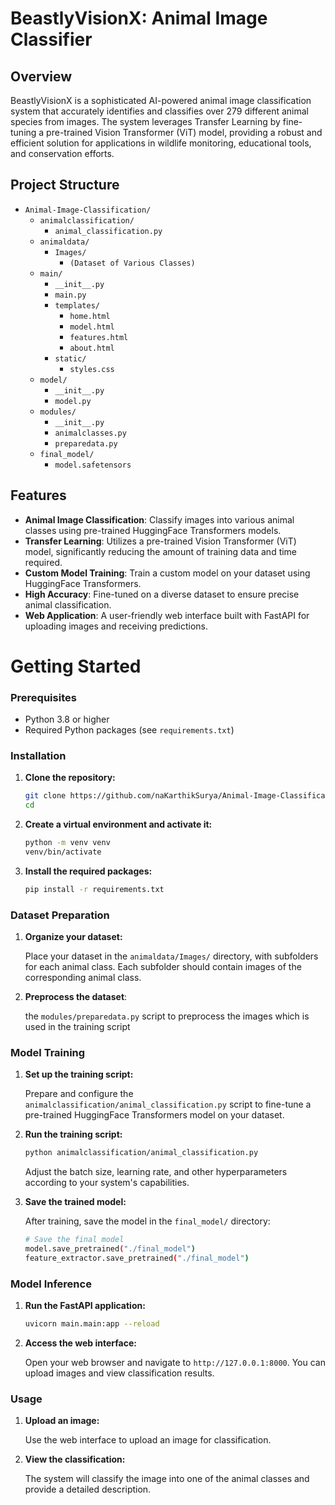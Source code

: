 # BeastlyVisionX: Animal Image Classifier

## Overview
BeastlyVisionX is a sophisticated AI-powered animal image classification system that accurately identifies and classifies over 279 different animal species from images. The system  leverages Transfer Learning by fine-tuning a pre-trained Vision Transformer (ViT) model, providing a robust and efficient solution for applications in wildlife monitoring, educational tools, and conservation efforts.

## Project Structure
- `Animal-Image-Classification/`
  - `animalclassification/`
    - `animal_classification.py`
  - `animaldata/`
    - `Images/`
      - `(Dataset of Various Classes)`
  - `main/`
    - `__init__.py`
    - `main.py`
    - `templates/`
      - `home.html`
      - `model.html`
      - `features.html`
      - `about.html`
    - `static/`
      - `styles.css`
  - `model/`
    - `__init__.py`
    - `model.py`
  - `modules/`
    - `__init__.py`
    - `animalclasses.py`
    - `preparedata.py`
  - `final_model/`
    - `model.safetensors`


## Features
- **Animal Image Classification**: Classify images into various animal classes using pre-trained HuggingFace Transformers models.
- **Transfer Learning**: Utilizes a pre-trained Vision Transformer (ViT) model, significantly reducing the amount of training data and time required.
- **Custom Model Training**: Train a custom model on your dataset using HuggingFace Transformers.
- **High Accuracy**: Fine-tuned on a diverse dataset to ensure precise animal classification.
- **Web Application**: A user-friendly web interface built with FastAPI for uploading images and receiving predictions.

# Getting Started

### Prerequisites

- Python 3.8 or higher
- Required Python packages (see `requirements.txt`)

### Installation

1. **Clone the repository:**

    ```bash
    git clone https://github.com/naKarthikSurya/Animal-Image-Classification.git
    cd 
    ```

2. **Create a virtual environment and activate it:**

    ```bash
    python -m venv venv
    venv/bin/activate 
    ```

3. **Install the required packages:**

    ```bash
    pip install -r requirements.txt
    ```

### Dataset Preparation

1. **Organize your dataset:**

    Place your dataset in the `animaldata/Images/` directory, with subfolders for each animal class. Each subfolder should contain images of the corresponding animal class.

2. **Preprocess the dataset**:

    the `modules/preparedata.py` script to preprocess the images which is used in the training script 

### Model Training

1. **Set up the training script:**

    Prepare and configure the `animalclassification/animal_classification.py` script to fine-tune a pre-trained HuggingFace Transformers model on your dataset.

2. **Run the training script:**

    ```bash
    python animalclassification/animal_classification.py
    ```

    Adjust the batch size, learning rate, and other hyperparameters according to your system's capabilities.

3. **Save the trained model:**

    After training, save the model in the `final_model/` directory:

    ```bash
    # Save the final model
    model.save_pretrained("./final_model")
    feature_extractor.save_pretrained("./final_model")
    ```

### Model Inference

1. **Run the FastAPI application:**

    ```bash
    uvicorn main.main:app --reload
    ```

2. **Access the web interface:**

    Open your web browser and navigate to `http://127.0.0.1:8000`. You can upload images and view classification results.

### Usage

1. **Upload an image:**

    Use the web interface to upload an image for classification.

2. **View the classification:**

    The system will classify the image into one of the animal classes and provide a detailed description.

